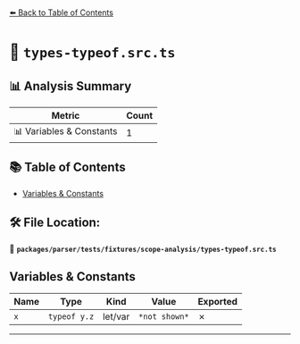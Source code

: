 [⬅️ Back to Table of Contents](../../../../../index.md)

# 📄 `types-typeof.src.ts`

## 📊 Analysis Summary

| Metric | Count |
|--------|-------|
| 📊 Variables & Constants | 1 |

## 📚 Table of Contents

- [Variables & Constants](#variables-constants)

## 🛠️ File Location:
📂 **`packages/parser/tests/fixtures/scope-analysis/types-typeof.src.ts`**

## Variables & Constants

| Name | Type | Kind | Value | Exported |
|------|------|------|-------|----------|
| `x` | `typeof y.z` | let/var | `*not shown*` | ✗ |


---